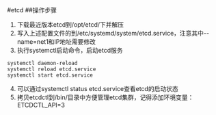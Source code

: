 #etcd
##操作步骤
1. 下载最近版本etcd到/opt/etcd/下并解压
2. 写入上述配置文件的到/etc/systemd/system/etcd.service，注意其中--name=net1和IP地址需要修改
3. 执行systemctl启动命令，启动etcd服务
```
systemctl daemon-reload
systemctl reload etcd.service
systemctl start etcd.service
```
4. 可以通过systemctl status etcd.service查看etcd的启动状态
5. 拷贝etcdctl到/bin/目录中方便管理etcd集群，记得添加环境变量：ETCDCTL_API=3
